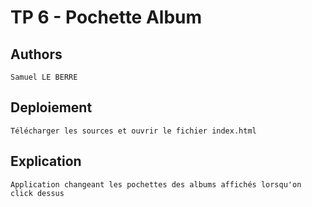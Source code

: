 # TP 6 - Pochette Album

## Authors
    Samuel LE BERRE

## Deploiement 
    Télécharger les sources et ouvrir le fichier index.html

## Explication
    Application changeant les pochettes des albums affichés lorsqu'on click dessus